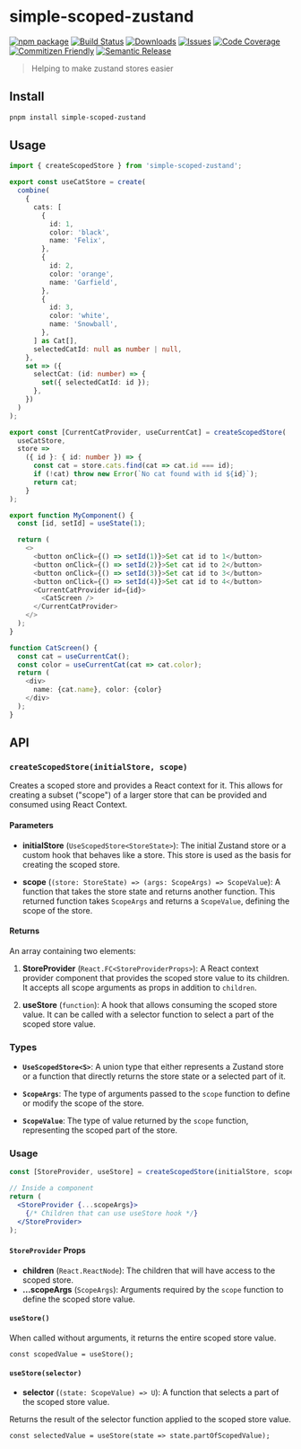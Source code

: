 # simple-scoped-zustand

[![npm package][npm-img]][npm-url]
[![Build Status][build-img]][build-url]
[![Downloads][downloads-img]][downloads-url]
[![Issues][issues-img]][issues-url]
[![Code Coverage][codecov-img]][codecov-url]
[![Commitizen Friendly][commitizen-img]][commitizen-url]
[![Semantic Release][semantic-release-img]][semantic-release-url]

> Helping to make zustand stores easier

## Install

```bash
pnpm install simple-scoped-zustand
```

## Usage

```ts
import { createScopedStore } from 'simple-scoped-zustand';

export const useCatStore = create(
  combine(
    {
      cats: [
        {
          id: 1,
          color: 'black',
          name: 'Felix',
        },
        {
          id: 2,
          color: 'orange',
          name: 'Garfield',
        },
        {
          id: 3,
          color: 'white',
          name: 'Snowball',
        },
      ] as Cat[],
      selectedCatId: null as number | null,
    },
    set => ({
      selectCat: (id: number) => {
        set({ selectedCatId: id });
      },
    })
  )
);

export const [CurrentCatProvider, useCurrentCat] = createScopedStore(
  useCatStore,
  store =>
    ({ id }: { id: number }) => {
      const cat = store.cats.find(cat => cat.id === id);
      if (!cat) throw new Error(`No cat found with id ${id}`);
      return cat;
    }
);

export function MyComponent() {
  const [id, setId] = useState(1);

  return (
    <>
      <button onClick={() => setId(1)}>Set cat id to 1</button>
      <button onClick={() => setId(2)}>Set cat id to 2</button>
      <button onClick={() => setId(3)}>Set cat id to 3</button>
      <button onClick={() => setId(4)}>Set cat id to 4</button>
      <CurrentCatProvider id={id}>
        <CatScreen />
      </CurrentCatProvider>
    </>
  );
}

function CatScreen() {
  const cat = useCurrentCat();
  const color = useCurrentCat(cat => cat.color);
  return (
    <div>
      name: {cat.name}, color: {color}
    </div>
  );
}
```

## API

### `createScopedStore(initialStore, scope)`

Creates a scoped store and provides a React context for it. This allows for creating a subset ("scope") of a larger store that can be provided and consumed using React Context.

#### Parameters

- **initialStore** (`UseScopedStore<StoreState>`): The initial Zustand store or a custom hook that behaves like a store. This store is used as the basis for creating the scoped store.

- **scope** (`(store: StoreState) => (args: ScopeArgs) => ScopeValue`): A function that takes the store state and returns another function. This returned function takes `ScopeArgs` and returns a `ScopeValue`, defining the scope of the store.

#### Returns

An array containing two elements:

1. **StoreProvider** (`React.FC<StoreProviderProps>`): A React context provider component that provides the scoped store value to its children. It accepts all scope arguments as props in addition to `children`.

2. **useStore** (`function`): A hook that allows consuming the scoped store value. It can be called with a selector function to select a part of the scoped store value.

### Types

- **`UseScopedStore<S>`**: A union type that either represents a Zustand store or a function that directly returns the store state or a selected part of it.

- **`ScopeArgs`**: The type of arguments passed to the `scope` function to define or modify the scope of the store.

- **`ScopeValue`**: The type of value returned by the `scope` function, representing the scoped part of the store.

### Usage

```jsx
const [StoreProvider, useStore] = createScopedStore(initialStore, scope);

// Inside a component
return (
  <StoreProvider {...scopeArgs}>
    {/* Children that can use useStore hook */}
  </StoreProvider>
);
```

#### `StoreProvider` Props

- **children** (`React.ReactNode`): The children that will have access to the scoped store.
- **...scopeArgs** (`ScopeArgs`): Arguments required by the `scope` function to define the scoped store value.

#### `useStore()`

When called without arguments, it returns the entire scoped store value.

```
const scopedValue = useStore();
```

#### `useStore(selector)`

- **selector** (`(state: ScopeValue) => U`): A function that selects a part of the scoped store value.

Returns the result of the selector function applied to the scoped store value.

```
const selectedValue = useStore(state => state.partOfScopedValue);
```

[build-img]: https://github.com/veloii/simple-scoped-zustand/actions/workflows/release.yml/badge.svg
[build-url]: https://github.com/veloii/simple-scoped-zustand/actions/workflows/release.yml
[downloads-img]: https://img.shields.io/npm/dt/simple-scoped-zustand
[downloads-url]: https://www.npmtrends.com/simple-scoped-zustand
[npm-img]: https://img.shields.io/npm/v/simple-scoped-zustand
[npm-url]: https://www.npmjs.com/package/simple-scoped-zustand
[issues-img]: https://img.shields.io/github/issues/veloii/simple-scoped-zustand
[issues-url]: https://github.com/veloii/simple-scoped-zustand/issues
[codecov-img]: https://codecov.io/gh/veloii/simple-scoped-zustand/branch/main/graph/badge.svg
[codecov-url]: https://codecov.io/gh/veloii/simple-scoped-zustand
[semantic-release-img]: https://img.shields.io/badge/%20%20%F0%9F%93%A6%F0%9F%9A%80-semantic--release-e10079.svg
[semantic-release-url]: https://github.com/semantic-release/semantic-release
[commitizen-img]: https://img.shields.io/badge/commitizen-friendly-brightgreen.svg
[commitizen-url]: http://commitizen.github.io/cz-cli/

